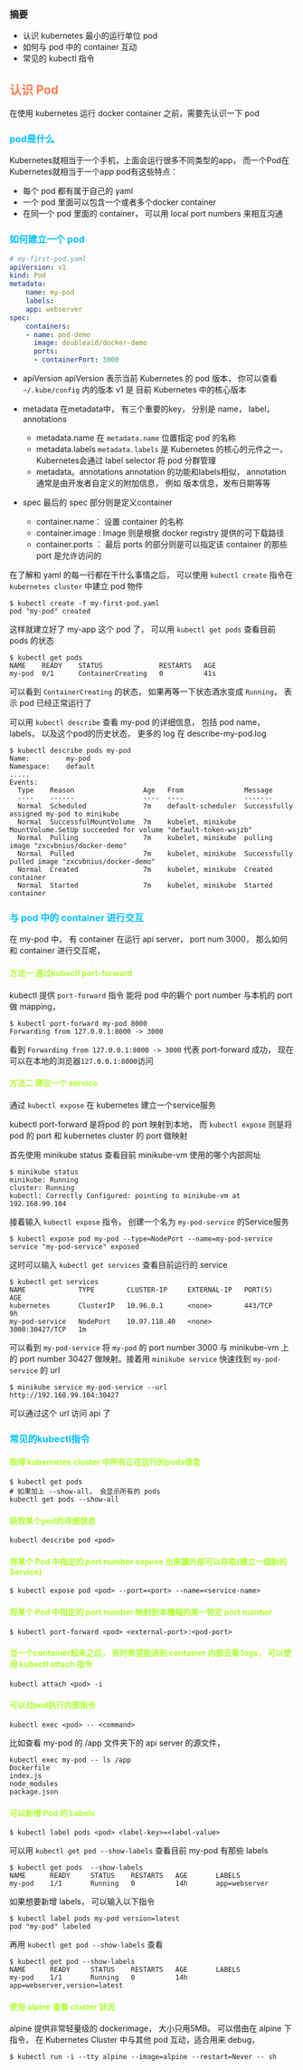 ### 摘要
+ 认识 kubernetes 最小的运行单位 pod
+ 如何与 pod 中的 container 互动
+ 常见的 kubectl 指令

## <font color="coral">认识 Pod</font>
在使用 kubernetes 运行 docker container 之前，需要先认识一下 pod

### <font color="deepskyblue">pod是什么</font>
Kubernetes就相当于一个手机，上面会运行很多不同类型的app， 而一个Pod在Kubernetes就相当于一个app
pod有这些特点：
+ 每个 pod 都有属于自己的 yaml
+ 一个 pod 里面可以包含一个或者多个docker container
+ 在同一个 pod 里面的 container， 可以用 local port numbers 来相互沟通

### <font color="deepskyblue">如何建立一个 pod</font>
```yaml
# my-first-pod.yaml
apiVersion: v1
kind: Pod
metadata:
    name: my-pod
    labels:
    app: webserver
spec:
    containers:
    - name: pod-demo
      image: doubleaid/docker-demo
      ports:
      - containerPort: 3000
```
+ apiVersion
  apiVersion 表示当前 Kubernetes 的 pod 版本， 你可以查看 `~/.kube/config` 内的版本
  v1 是 目前 Kubernetes 中的核心版本
+ metadata
  在metadata中， 有三个重要的key， 分别是 name， label， annotations
  + metadata.name
    在 `metadata.name` 位置指定 pod 的名称
  + metadata.labels
    `metadata.labels` 是 Kubernetes 的核心的元件之一， Kubernetes会通过 label selector 将 pod 分群管理
  + metadata。annotations
    annotation 的功能和labels相似， annotation 通常是由开发者自定义的附加信息， 例如 版本信息，发布日期等等

+ spec
  最后的 spec 部分则是定义container
  + container.name： 设置 container 的名称
  + container.image : Image 则是根据 docker registry 提供的可下载路径
  + container.ports ： 最后 ports 的部分则是可以指定该 container 的那些 port 是允许访问的

在了解和 yaml 的每一行都在干什么事情之后， 可以使用 `kubectl create` 指令在 `kubernetes cluster` 中建立 pod 物件
```shell
$ kubectl create -f my-first-pod.yaml
pod "my-pod" created
```

这样就建立好了 my-app 这个 pod 了， 可以用 `kubectl get pods` 查看目前 pods 的状态
```
$ kubectl get pods
NAME    READY    STATUS              RESTARTS   AGE
my-pod  0/1      ContainerCreating   0          41s
```
可以看到 `ContainerCreating` 的状态， 如果再等一下状态酒水变成 `Running`， 表示 pod 已经正常运行了

可以用 `kubectl describe` 查看 my-pod 的详细信息， 包括 pod name， labels， 以及这个pod的历史状态， 更多的 log 在 describe-my-pod.log
```
$ kubectl describe pods my-pod
Name:         my-pod
Namespace:    default
.....
Events:
  Type    Reason                 Age   From               Message
  ----    ------                 ----  ----               -------
  Normal  Scheduled              7m    default-scheduler  Successfully assigned my-pod to minikube
  Normal  SuccessfulMountVolume  7m    kubelet, minikube  MountVolume.SetUp succeeded for volume "default-token-wxjzb"
  Normal  Pulling                7m    kubelet, minikube  pulling image "zxcvbnius/docker-demo"
  Normal  Pulled                 7m    kubelet, minikube  Successfully pulled image "zxcvbnius/docker-demo"
  Normal  Created                7m    kubelet, minikube  Created container
  Normal  Started                7m    kubelet, minikube  Started container
```

### <font color="deepskyblue">与 pod 中的 container 进行交互</font>
在 my-pod 中， 有 container 在运行 api server， port num 3000， 那么如何和 container 进行交互呢，
#### <font color="GreenYellow">方法一 通过kubectl port-forward</font>
kubectl 提供 `port-forward` 指令 能将 pod 中的耨个 port number 与本机的 port 做 mapping， 
```
$ kubectl port-forward my-pod 8000
Forwarding from 127.0.0.1:8000 -> 3000
```
看到 `Forwarding from 127.0.0.1:8000 -> 3000` 代表 port-forward 成功， 现在可以在本地的浏览器`127.0.0.1:8000`访问

#### <font color=greenyellow>方法二 建议一个 service</font>
通过 `kubectl expose` 在 kubernetes 建立一个service服务

kubectl port-forward 是将pod 的 port 映射到本地， 而 `kubectl expose` 则是将 pod 的 port 和 kubernetes cluster 的 port 做映射

首先使用 minikube status 查看目前 minikube-vm  使用的哪个内部网址
```
$ minikube status
minikube: Running
cluster: Running
kubectl: Correctly Configured: pointing to minikube-vm at 192.168.99.104
```
接着输入 `kubectl expose` 指令， 创建一个名为 `my-pod-service` 的Service服务
```
$ kubectl expose pod my-pod --type=NodePort --name=my-pod-service
service "my-pod-service" exposed
```

这时可以输入 `kubectl get services` 查看目前运行的 service
```
$ kubectl get services
NAME             TYPE        CLUSTER-IP     EXTERNAL-IP   PORT(S)          AGE
kubernetes       ClusterIP   10.96.0.1      <none>        443/TCP          9h
my-pod-service   NodePort    10.97.118.40   <none>        3000:30427/TCP   1m
```
可以看到 `my-pod-service` 将 `my-pod` 的 port number 3000 与 minikube-vm 上的 port number 30427 做映射。接着用 `minikube service` 快速找到 `my-pod-service` 的 url
```
$ minikube service my-pod-service --url
http://192.168.99.104:30427
```
可以通过这个 url 访问 api 了

### <font color=deepskyblue>常见的kubectl指令</font>
#### <font color=greenyellow>取得 kubernetes cluster 中所有正在运行的pods信息</font>
```
$ kubectl get pods
# 如果加上 --show-all， 会显示所有的 pods
kubectl get pods --show-all
```
#### <font color=greenyellow>获取某个pod的详细信息</font>
```
kubectl describe pod <pod>
```
#### <font color=greenyellow>将某个 Pod 中指定的 port number expose 出來讓外部可以存取(建立一個新的 Service)</font>
```
$ kubectl expose pod <pod> --port=<port> --name=<service-name>
```
#### <font color=greenyellow>将某个 Pod 中指定的 port number 映射到本機端的某一特定 port number</font>
```
$ kubectl port-forward <pod> <external-port>:<pod-port>
```
#### <font color=greenyellow>当一个container起来之后， 有时希望能进到 container 内部去看 logs， 可以使用 kubectl attach 指令</font>
```
kubectl attach <pod> -i
```
#### <font color=greenyellow>可以对pod执行内部指令</font>
```
kubectl exec <pod> -- <command>
```
比如查看 my-pod 的 /app 文件夹下的 api server 的源文件，
```
kubectl exec my-pod -- ls /app
Dockerfile
index.js
node_modules
package.json
```
#### <font color=greenyellow>可以新增 Pod 的 Labels</font>
```
$ kubectl label pods <pod> <label-key>=<label-value>
```
可以用 `kubectl get pod --show-labels` 查看目前 my-pod 有那些 labels
```
$ kubectl get pods  --show-labels
NAME      READY     STATUS    RESTARTS   AGE       LABELS
my-pod    1/1       Running   0          14h       app=webserver
```
如果想要新增 labels， 可以输入以下指令
```
$ kubectl label pods my-pod version=latest
pod "my-pod" labeled
```
再用 `kubectl get pod --show-labels` 查看
```
$ kubectl get pod --show-labels
NAME      READY     STATUS    RESTARTS   AGE       LABELS
my-pod    1/1       Running   0          14h       app=webserver,version=latest
```
#### <font color=greenyellow>使用 alpine 查看 cluster 狀況</font>
alpine 提供非常轻量级的 dockerimage， 大小只用5MB。 可以借由在 alpine 下指令， 在 Kubernetes Cluster 中与其他 pod 互动，适合用来 debug，
```
$ kubectl run -i --tty alpine --image=alpine --restart=Never -- sh
```
#### <font color=greenyellow></font>